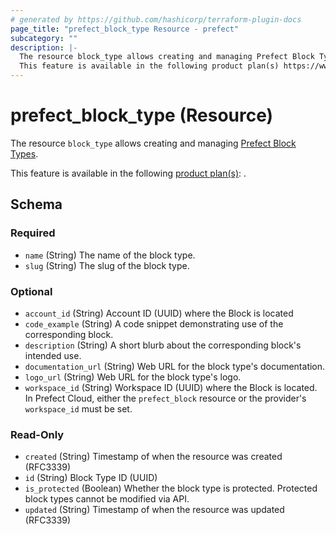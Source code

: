 ```yaml
---
# generated by https://github.com/hashicorp/terraform-plugin-docs
page_title: "prefect_block_type Resource - prefect"
subcategory: ""
description: |-
  The resource block_type allows creating and managing Prefect Block Types https://docs.prefect.io/latest/concepts/blocks/.
  This feature is available in the following product plan(s) https://www.prefect.io/pricing: .
---
```


# prefect_block_type (Resource)

The resource `block_type` allows creating and managing [Prefect Block Types](https://docs.prefect.io/latest/concepts/blocks/).

This feature is available in the following [product plan(s)](https://www.prefect.io/pricing): .



<!-- schema generated by tfplugindocs -->
## Schema

### Required

- `name` (String) The name of the block type.
- `slug` (String) The slug of the block type.

### Optional

- `account_id` (String) Account ID (UUID) where the Block is located
- `code_example` (String) A code snippet demonstrating use of the corresponding block.
- `description` (String) A short blurb about the corresponding block's intended use.
- `documentation_url` (String) Web URL for the block type's documentation.
- `logo_url` (String) Web URL for the block type's logo.
- `workspace_id` (String) Workspace ID (UUID) where the Block is located. In Prefect Cloud, either the `prefect_block` resource or the provider's `workspace_id` must be set.

### Read-Only

- `created` (String) Timestamp of when the resource was created (RFC3339)
- `id` (String) Block Type ID (UUID)
- `is_protected` (Boolean) Whether the block type is protected. Protected block types cannot be modified via API.
- `updated` (String) Timestamp of when the resource was updated (RFC3339)
